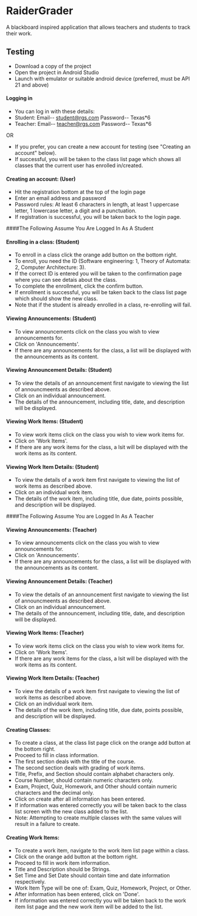 # RaiderGrader
A blackboard inspired application that allows teachers and students to track their work.

## Testing
- Download a copy of the project
- Open the project in Android Studio
- Launch with emulator or suitable android device (preferred, must be API 21 and above)

#### Logging in
- You can log in with these details:
- Student: Email-- student@rgs.com  Password-- Texas*6
- Teacher: Email-- teacher@rgs.com  Password-- Texas*6

OR

- If you prefer, you can create a new account for testing (see "Creating an account" below).
- If successful, you will be taken to the class list page which shows all classes that the current user has enrolled in/created.

#### Creating an account: (User)
- Hit the registration bottom at the top of the login page
- Enter an email address and password
- Password rules: At least 6 characters in length, at least 1 uppercase letter, 1 lowercase letter, a digit and a punctuation.
- If registration is successful, you will be taken back to the login page.

####The Following Assume You Are Logged In As A Student

#### Enrolling in a class: (Student)
- To enroll in a class click the orange add button on the bottom right.
- To enroll, you need the ID (Software engineering: 1, Theory of Automata: 2, Computer Architecture: 3).
- If the correct ID is entered you will be taken to the confirmation page where you can see detais about the class.
- To complete the enrollment, click the confirm button.
- If enrollment is successful, you will be taken back to the class list page which should show the new class.
- Note that if the student is already enrolled in a class, re-enrolling will fail.

#### Viewing Announcements: (Student)
- To view announcements click on the class you wish to view announcements for.
- Click on 'Announcements'.
- If there are any announcements for the class, a list will be displayed with the announcements as its content.

#### Viewing Announcement Details: (Student)
- To view the details of an announcement first navigate to viewing the list of announcmeents as described above.
- Click on an individual announcement.
- The details of the announcement, including title, date, and description will be displayed.

#### Viewing Work Items: (Student)
- To view work items click on the class you wish to view work items for.
- Click on 'Work Items'.
- If there are any work items for the class, a lsit will be displayed with the work items as its content.

#### Viewing Work Item Details: (Student)
- To view the details of a work item first navigate to viewing the list of work items as described above.
- Click on an individual work item.
- The details of the work item, including title, due date, points possible, and description will be displayed.

####The Following Assume You are Logged In As A Teacher

#### Viewing Announcements: (Teacher)
- To view announcements click on the class you wish to view announcements for.
- Click on 'Announcements'.
- If there are any announcements for the class, a list will be displayed with the announcements as its content.

#### Viewing Announcement Details: (Teacher)
- To view the details of an announcement first navigate to viewing the list of announcmeents as described above.
- Click on an individual announcement.
- The details of the announcement, including title, date, and description will be displayed.

#### Viewing Work Items: (Teacher)
- To view work items click on the class you wish to view work items for.
- Click on 'Work Items'.
- If there are any work items for the class, a lsit will be displayed with the work items as its content.

#### Viewing Work Item Details: (Teacher)
- To view the details of a work item first navigate to viewing the list of work items as described above.
- Click on an individual work item.
- The details of the work item, including title, due date, points possible, and description will be displayed.

#### Creating Classes:
- To create a class, at the class list page click on the orange add button at the bottom right.
- Proceed to fill in class information. 
- The first section deals with the title of the course.
- The second section deals with grading of work items.
- Title, Prefix, and Section should contain alphabet characters only.
- Course Number, should contain numeric characters only.
- Exam, Project, Quiz, Homework, and Other should contain numeric characters and the decimal only.
- Click on create after all information has been entered.
- If information was entered correctly you will be taken back to the class list screen with the new class added to the list.
- Note: Attempting to create multiple classes with the same values will result in a failure to create.

#### Creating Work Items:
- To create a work item, navigate to the work item list page within a class.
- Click on the orange add button at the bottom right.
- Proceed to fill in work item information.
- Title and Description should be Strings.
- Set Time and Set Date should contain time and date information respectively.
- Work Item Type will be one of: Exam, Quiz, Homework, Project, or Other.
- After information has been entered, click on 'Done'.
- If information was entered correctly you will be taken back to the work item list page and the new work item will be added to the list.
